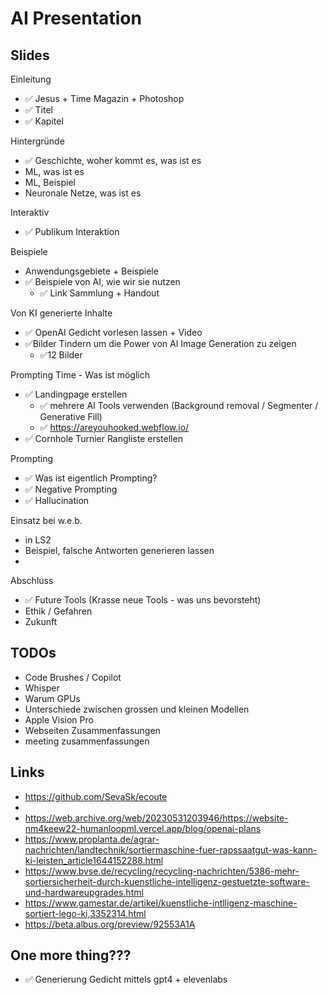 # AI Presentation 

## Slides 

Einleitung
- ✅ Jesus + Time Magazin + Photoshop
- ✅ Titel
- ✅ Kapitel

Hintergründe
- ✅ Geschichte, woher kommt es, was ist es
- ML, was ist es 
- ML, Beispiel 
- Neuronale Netze, was ist es

Interaktiv
- ✅ Publikum Interaktion

Beispiele
- Anwendungsgebiete + Beispiele
- ✅ Beispiele von AI, wie wir sie nutzen 
  - ✅ Link Sammlung + Handout

Von KI generierte Inhalte
- ✅ OpenAI Gedicht vorlesen lassen + Video
- ✅Bilder Tindern um die Power von AI Image Generation zu zeigen
  - ✅12 Bilder

Prompting Time - Was ist möglich
- ✅ Landingpage erstellen 
  - ✅ mehrere AI Tools verwenden (Background removal / Segmenter / Generative Fill)
  - ✅ https://areyouhooked.webflow.io/
- ✅ Cornhole Turnier Rangliste erstellen

Prompting 
- ✅ Was ist eigentlich Prompting?
- ✅ Negative Prompting
- ✅ Hallucination

Einsatz bei w.e.b.
- in LS2
- Beispiel, falsche Antworten generieren lassen
- 
Abschluss
- ✅ Future Tools (Krasse neue Tools - was uns bevorsteht)
- Ethik / Gefahren
- Zukunft


## TODOs
- Code Brushes / Copilot
- Whisper 
- Warum GPUs
- Unterschiede zwischen grossen und kleinen Modellen
- Apple Vision Pro
- Webseiten Zusammenfassungen
- meeting zusammenfassungen


## Links
- https://github.com/SevaSk/ecoute
- 
- https://web.archive.org/web/20230531203946/https://website-nm4keew22-humanloopml.vercel.app/blog/openai-plans
- https://www.proplanta.de/agrar-nachrichten/landtechnik/sortiermaschine-fuer-rapssaatgut-was-kann-ki-leisten_article1644152288.html
- https://www.bvse.de/recycling/recycling-nachrichten/5386-mehr-sortiersicherheit-durch-kuenstliche-intelligenz-gestuetzte-software-und-hardwareupgrades.html
- https://www.gamestar.de/artikel/kuenstliche-intlligenz-maschine-sortiert-lego-ki,3352314.html
- https://beta.albus.org/preview/92553A1A

## One more thing???
- ✅ Generierung Gedicht mittels gpt4 + elevenlabs
